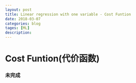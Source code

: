 ```yaml
---
layout: post
title: Linear regression with one variable - Cost Funtion
date: 2018-03-07
categories: blog
tages: [ML]
description: 
---
```


# Cost Funtion(代价函数)

### 未完成